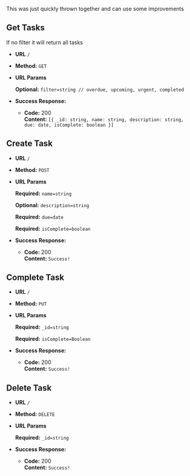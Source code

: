 This was just quickly thrown together and can use some improvements 

**Get Tasks**
----
  If no filter it will return all tasks

* **URL**
  `/`

* **Method:**
  `GET`
  
*  **URL Params**

   **Optional:**
   `filter=string // overdue, upcoming, urgent, completed`
   
* **Success Response:**
  * **Code:** 200 <br />
    **Content:** `[{
      _id: string,
      name: string,
      description: string,
      due: date,
      isComplete: boolean
    }]`
  
  
**Create Task**
----

* **URL**
  `/`

* **Method:**
  `POST`
  
*  **URL Params**

   **Required:**
   `name=string`
   
   **Optional:**
   `description=string`
   
   **Required:**
   `due=date`
   
   **Required:**
   `isComplete=boolean`
   
* **Success Response:**
  * **Code:** 200 <br />
    **Content:** `Success!`
   
**Complete Task**
----

* **URL**
  `/`

* **Method:**
  `PUT`
  
*  **URL Params**

   **Required:**
   `_id=string`
   
   **Required:**
   `isComplete=Boolean`

* **Success Response:**
  * **Code:** 200 <br />
    **Content:** `Success!`

**Delete Task**
----

* **URL**
  `/`

* **Method:**
  `DELETE`
  
*  **URL Params**

   **Required:**
   `_id=string`
   
* **Success Response:**
  * **Code:** 200 <br />
    **Content:** `Success!`
